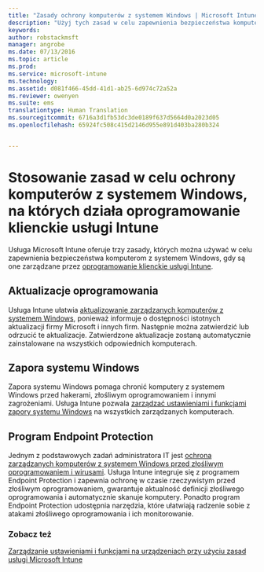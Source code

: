 ```yaml
---
title: "Zasady ochrony komputerów z systemem Windows | Microsoft Intune"
description: "Użyj tych zasad w celu zapewnienia bezpieczeństwa komputerom z systemem Windows, gdy są one zarządzane przez oprogramowanie klienckie usługi Intune."
keywords: 
author: robstackmsft
manager: angrobe
ms.date: 07/13/2016
ms.topic: article
ms.prod: 
ms.service: microsoft-intune
ms.technology: 
ms.assetid: d081f466-45dd-41d1-ab25-6d974c72a52a
ms.reviewer: owenyen
ms.suite: ems
translationtype: Human Translation
ms.sourcegitcommit: 6716a3d1fb53dc3de0189f637d5664d0a2023d05
ms.openlocfilehash: 65924fc508c415d2146d955e891d403ba280b324


---
```


# Stosowanie zasad w celu ochrony komputerów z systemem Windows, na których działa oprogramowanie klienckie usługi Intune

Usługa Microsoft Intune oferuje trzy zasady, których można używać w celu zapewnienia bezpieczeństwa komputerom z systemem Windows, gdy są one zarządzane przez [oprogramowanie klienckie usługi Intune](manage-windows-pcs-with-microsoft-intune.md). 


## Aktualizacje oprogramowania

Usługa Intune ułatwia [aktualizowanie zarządzanych komputerów z systemem Windows](keep-windows-pcs-up-to-date-with-software-updates-in-microsoft-intune.md), ponieważ informuje o dostępności istotnych aktualizacji firmy Microsoft i innych firm. Następnie można zatwierdzić lub odrzucić te aktualizacje. Zatwierdzone aktualizacje zostaną automatycznie zainstalowane na wszystkich odpowiednich komputerach.

## Zapora systemu Windows

Zapora systemu Windows pomaga chronić komputery z systemem Windows przed hakerami, złośliwym oprogramowaniem i innymi zagrożeniami. Usługa Intune pozwala [zarządzać ustawieniami i funkcjami zapory systemu Windows](help-protect-windows-pcs-using-windows-firewall-policies-in-microsoft-intune.md) na wszystkich zarządzanych komputerach.

## Program Endpoint Protection

Jednym z podstawowych zadań administratora IT jest [ochrona zarządzanych komputerów z systemem Windows przed złośliwym oprogramowaniem i wirusami](help-secure-windows-pcs-with-endpoint-protection-for-microsoft-intune.md). Usługa Intune integruje się z programem Endpoint Protection i zapewnia ochronę w czasie rzeczywistym przed złośliwym oprogramowaniem, gwarantuje aktualność definicji złośliwego oprogramowania i automatycznie skanuje komputery. Ponadto program Endpoint Protection udostępnia narzędzia, które ułatwiają radzenie sobie z atakami złośliwego oprogramowania i ich monitorowanie.



### Zobacz też
[Zarządzanie ustawieniami i funkcjami na urządzeniach przy użyciu zasad usługi Microsoft Intune](manage-settings-and-features-on-your-devices-with-microsoft-intune-policies.md)




<!--HONumber=Jul16_HO4-->


